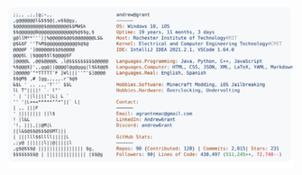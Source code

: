 <picture>
    <source media="(prefers-color-scheme: dark)" srcset="https://raw.githubusercontent.com/pyoneerC/pyoneerC/main/dark_mode.svg">
    <img alt="Andrew Grant's GitHub Profile README" src="https://raw.githubusercontent.com/pyoneerC/pyoneerC/main/light_mode.svg">
</picture>

